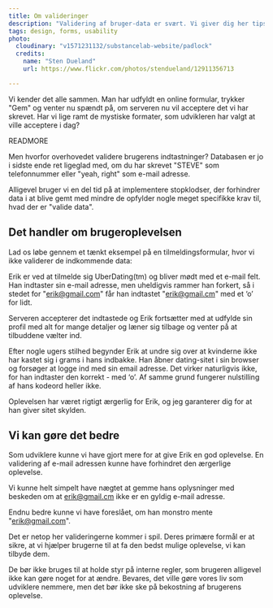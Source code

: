 ```yaml
---
title: Om valideringer
description: "Validering af bruger-data er svært. Vi giver dig her tips til at lave formularer bedre, så dine brugere bliver gladere."
tags: design, forms, usability
photo:
  cloudinary: "v1571231132/substancelab-website/padlock"
  credits:
    name: "Sten Dueland"
    url: https://www.flickr.com/photos/stendueland/12911356713

---
```


Vi kender det alle sammen. Man har udfyldt en online formular, trykker "Gem" og venter nu spændt på, om serveren nu vil acceptere det vi har skrevet. Har vi lige ramt de mystiske formater, som udvikleren har valgt at ville acceptere i dag?

READMORE

Men hvorfor overhovedet validere brugerens indtastninger? Databasen er jo i sidste ende ret ligeglad med, om du har skrevet "STEVE" som telefonnummer eller "yeah, right" som e-mail adresse.

Alligevel bruger vi en del tid på at implementere stopklodser, der forhindrer data i at blive gemt med mindre de opfylder nogle meget specifikke krav til, hvad der er "valide data".

## Det handler om brugeroplevelsen

Lad os løbe gennem et tænkt eksempel på en tilmeldingsformular, hvor vi ikke validerer de indkommende data:

Erik er ved at tilmelde sig UberDating(tm) og bliver mødt med et e-mail felt. Han indtaster sin e-mail adresse, men uheldigvis rammer han forkert, så i stedet for "erik@gmail.com" får han indtastet "erik@gmail.cm" med et ‘o’ for lidt.

Serveren accepterer det indtastede og Erik fortsætter med at udfylde sin profil med alt for mange detaljer og læner sig tilbage og venter på at tilbuddene vælter ind.

Efter nogle ugers stilhed begynder Erik at undre sig over at kvinderne ikke har kastet sig i grams i hans indbakke. Han åbner dating-sitet i sin browser og forsøger at logge ind med sin email adresse. Det virker naturligvis ikke, for han indtaster den korrekt - med ‘o’. Af samme grund fungerer nulstilling af hans kodeord heller ikke.

Oplevelsen har været rigtigt ærgerlig for Erik, og jeg garanterer dig for at han giver sitet skylden.

## Vi kan gøre det bedre

Som udviklere kunne vi have gjort mere for at give Erik en god oplevelse. En validering af e-mail adressen kunne have forhindret den ærgerlige oplevelse.

Vi kunne helt simpelt have nægtet at gemme hans oplysninger med beskeden om at erik@gmail.cm ikke er en gyldig e-mail adresse.

Endnu bedre kunne vi have foreslået, om han monstro mente "erik@gmail.com".

Det er netop her valideringerne kommer i spil. Deres primære formål er at sikre, at vi hjælper brugerne til at fa den bedst mulige oplevelse, vi kan tilbyde dem.

De bør ikke bruges til at holde styr på interne regler, som brugeren alligevel ikke kan gøre noget for at ændre. Bevares, det ville gøre vores liv som udviklere nemmere, men det bør ikke ske på bekostning af brugerens oplevelse.
